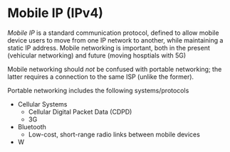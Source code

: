 # Mobile IP (IPv4)

*Mobile IP* is a standard communication protocol, defined to allow mobile device users to move from one IP network to another, while maintaining a static IP address. Mobile networking is important, both in the present (vehicular networking) and future (moving hosptials with 5G)

Mobile networking should *not* be confused with portable networking; the latter requires a connection to the same ISP (unlike the former).

Portable networking includes the following systems/protocols
- Cellular Systems
	- Cellular Digital Packet Data (CDPD)
	- 3G
- Bluetooth
	- Low-cost, short-range radio links between mobile devices
- W